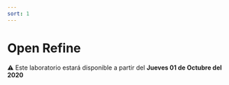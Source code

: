 ```yaml
---
sort: 1
---
```


# Open Refine

:warning: Este laboratorio estará disponible a partir del **Jueves 01 de Octubre del 2020**
